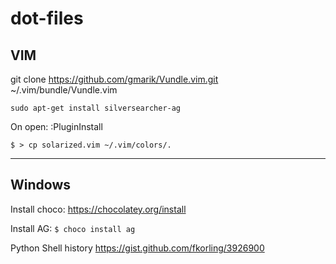 # dot-files


## VIM

git clone https://github.com/gmarik/Vundle.vim.git ~/.vim/bundle/Vundle.vim

`sudo apt-get install silversearcher-ag`

On open: :PluginInstall


`$ > cp solarized.vim ~/.vim/colors/.`

---

## Windows 

Install choco: https://chocolatey.org/install

Install AG: 
`$ choco install ag`


Python Shell history
https://gist.github.com/fkorling/3926900

